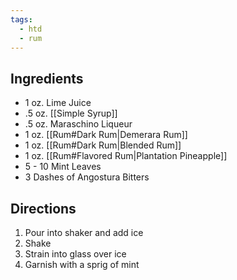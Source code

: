 ```yaml
---
tags:
  - htd
  - rum
---
```

## Ingredients
- 1 oz. Lime Juice
- .5 oz. [[Simple Syrup]]
- .5 oz. Maraschino Liqueur
- 1 oz. [[Rum#Dark Rum|Demerara Rum]]
- 1 oz. [[Rum#Dark Rum|Blended Rum]]
- 1 oz. [[Rum#Flavored Rum|Plantation Pineapple]]
- 5 - 10 Mint Leaves
- 3 Dashes of Angostura Bitters
## Directions
1. Pour into shaker and add ice
2. Shake
3. Strain into glass over ice
4. Garnish with a sprig of mint